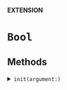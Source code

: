 **EXTENSION**

# `Bool`

## Methods
<details><summary markdown="span"><code>init(argument:)</code></summary>

```swift
public init(argument: String) throws
```

</details>
